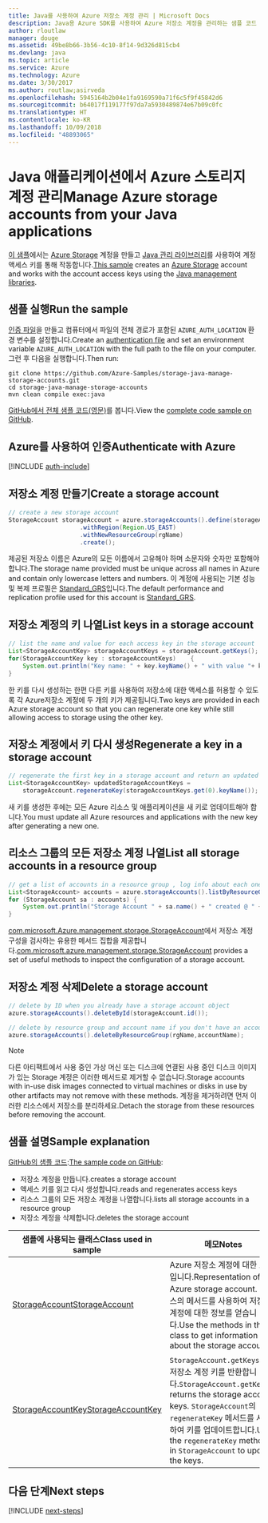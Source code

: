```yaml
---
title: Java를 사용하여 Azure 저장소 계정 관리 | Microsoft Docs
description: Java용 Azure SDK를 사용하여 Azure 저장소 계정을 관리하는 샘플 코드
author: rloutlaw
manager: douge
ms.assetid: 49be8b66-3b56-4c10-8f14-9d326d815cb4
ms.devlang: java
ms.topic: article
ms.service: Azure
ms.technology: Azure
ms.date: 3/30/2017
ms.author: routlaw;asirveda
ms.openlocfilehash: 5945164b2b04e1fa9169590a71f6c5f9f45842d6
ms.sourcegitcommit: b64017f119177f97da7a5930489874e67b09c0fc
ms.translationtype: HT
ms.contentlocale: ko-KR
ms.lasthandoff: 10/09/2018
ms.locfileid: "48893065"
---
```

# <a name="manage-azure-storage-accounts-from-your-java-applications"></a><span data-ttu-id="aa769-103">Java 애플리케이션에서 Azure 스토리지 계정 관리</span><span class="sxs-lookup"><span data-stu-id="aa769-103">Manage Azure storage accounts from your Java applications</span></span>

<span data-ttu-id="aa769-104">[이 샘플](https://github.com/Azure-Samples/storage-java-manage-storage-accounts)에서는 [Azure Storage](https://docs.microsoft.com/azure/storage/storage-introduction) 계정을 만들고 [Java 관리 라이브러리](https://github.com/Azure/azure-sdk-for-java)를 사용하여 계정 액세스 키를 통해 작동합니다.</span><span class="sxs-lookup"><span data-stu-id="aa769-104">[This sample](https://github.com/Azure-Samples/storage-java-manage-storage-accounts) creates an [Azure Storage](https://docs.microsoft.com/azure/storage/storage-introduction) account and works with the account access keys using the [Java management libraries](https://github.com/Azure/azure-sdk-for-java).</span></span> 

## <a name="run-the-sample"></a><span data-ttu-id="aa769-105">샘플 실행</span><span class="sxs-lookup"><span data-stu-id="aa769-105">Run the sample</span></span>

<span data-ttu-id="aa769-106">[인증 파일](https://github.com/Azure/azure-sdk-for-java/blob/master/AUTH.md)을 만들고 컴퓨터에서 파일의 전체 경로가 포함된 `AZURE_AUTH_LOCATION` 환경 변수를 설정합니다.</span><span class="sxs-lookup"><span data-stu-id="aa769-106">Create an [authentication file](https://github.com/Azure/azure-sdk-for-java/blob/master/AUTH.md) and set an environment variable `AZURE_AUTH_LOCATION` with the full path to the file on your computer.</span></span> <span data-ttu-id="aa769-107">그런 후 다음을 실행합니다.</span><span class="sxs-lookup"><span data-stu-id="aa769-107">Then run:</span></span>

```
git clone https://github.com/Azure-Samples/storage-java-manage-storage-accounts.git
cd storage-java-manage-storage-accounts
mvn clean compile exec:java
```

<span data-ttu-id="aa769-108">[GitHub에서 전체 샘플 코드(영문)](https://github.com/Azure-Samples/storage-java-manage-storage-accounts)를 봅니다.</span><span class="sxs-lookup"><span data-stu-id="aa769-108">View the [complete code sample on GitHub](https://github.com/Azure-Samples/storage-java-manage-storage-accounts).</span></span>

## <a name="authenticate-with-azure"></a><span data-ttu-id="aa769-109">Azure를 사용하여 인증</span><span class="sxs-lookup"><span data-stu-id="aa769-109">Authenticate with Azure</span></span>

[!INCLUDE [auth-include](includes/java-auth-include.md)] 

## <a name="create-a-storage-account"></a><span data-ttu-id="aa769-110">저장소 계정 만들기</span><span class="sxs-lookup"><span data-stu-id="aa769-110">Create a storage account</span></span>

```java
// create a new storage account
StorageAccount storageAccount = azure.storageAccounts().define(storageAccountName)
                    .withRegion(Region.US_EAST)
                    .withNewResourceGroup(rgName)
                    .create();
```

<span data-ttu-id="aa769-111">제공된 저장소 이름은 Azure의 모든 이름에서 고유해야 하며 소문자와 숫자만 포함해야 합니다.</span><span class="sxs-lookup"><span data-stu-id="aa769-111">The storage name provided must be unique across all names in Azure and contain only lowercase letters and numbers.</span></span> <span data-ttu-id="aa769-112">이 계정에 사용되는 기본 성능 및 복제 프로필은 [Standard_GRS](https://docs.microsoft.com/azure/storage/storage-redundancy#geo-redundant-storage)입니다.</span><span class="sxs-lookup"><span data-stu-id="aa769-112">The default performance and replication profile used for this account is [Standard_GRS](https://docs.microsoft.com/azure/storage/storage-redundancy#geo-redundant-storage).</span></span>

## <a name="list-keys-in-a-storage-account"></a><span data-ttu-id="aa769-113">저장소 계정의 키 나열</span><span class="sxs-lookup"><span data-stu-id="aa769-113">List keys in a storage account</span></span>
```java
// list the name and value for each access key in the storage account
List<StorageAccountKey> storageAccountKeys = storageAccount.getKeys();
for(StorageAccountKey key : storageAccountKeys)    {
    System.out.println("Key name: " + key.keyName() + " with value "+ key.value());
}
```

<span data-ttu-id="aa769-114">한 키를 다시 생성하는 한편 다른 키를 사용하여 저장소에 대한 액세스를 허용할 수 있도록 각 Azure저장소 계정에 두 개의 키가 제공됩니다.</span><span class="sxs-lookup"><span data-stu-id="aa769-114">Two keys are provided in each Azure storage account so that you can regenerate one key while still allowing access to storage using the other key.</span></span>

## <a name="regenerate-a-key-in-a-storage-account"></a><span data-ttu-id="aa769-115">저장소 계정에서 키 다시 생성</span><span class="sxs-lookup"><span data-stu-id="aa769-115">Regenerate a key in a storage account</span></span>

```java
// regenerate the first key in a storage account and return an updated list of keys 
List<StorageAccountKey> updatedStorageAccountKeys =
    storageAccount.regenerateKey(storageAccountKeys.get(0).keyName());
```

<span data-ttu-id="aa769-116">새 키를 생성한 후에는 모든 Azure 리소스 및 애플리케이션을 새 키로 업데이트해야 합니다.</span><span class="sxs-lookup"><span data-stu-id="aa769-116">You must update all Azure resources and applications with the new key after generating a new one.</span></span>

## <a name="list-all-storage-accounts-in-a-resource-group"></a><span data-ttu-id="aa769-117">리소스 그룹의 모든 저장소 계정 나열</span><span class="sxs-lookup"><span data-stu-id="aa769-117">List all storage accounts in a resource group</span></span>
```java
// get a list of accounts in a resource group , log info about each one
List<StorageAccount> accounts = azure.storageAccounts().listByResourceGroup(rgName);
for (StorageAccount sa : accounts) {
    System.out.println("Storage Account " + sa.name() + " created @ " + sa.creationTime());
}
```

<span data-ttu-id="aa769-118">[com.microsoft.Azure.management.storage.StorageAccount](https://docs.microsoft.com/java/api/com.microsoft.azure.management.storage._storage_account)에서 저장소 계정 구성을 검사하는 유용한 메서드 집합을 제공합니다.</span><span class="sxs-lookup"><span data-stu-id="aa769-118">[com.microsoft.azure.management.storage.StorageAccount](https://docs.microsoft.com/java/api/com.microsoft.azure.management.storage._storage_account) provides a set of useful methods to inspect the configuration of a storage account.</span></span>

## <a name="delete-a-storage-account"></a><span data-ttu-id="aa769-119">저장소 계정 삭제</span><span class="sxs-lookup"><span data-stu-id="aa769-119">Delete a storage account</span></span>
```java
// delete by ID when you already have a storage account object
azure.storageAccounts().deleteById(storageAccount.id());

// delete by resource group and account name if you don't have an account object
azure.storageAccounts().deleteByResourceGroup(rgName,accountName);
```

> [!NOTE]
> <span data-ttu-id="aa769-120">다른 아티팩트에서 사용 중인 가상 머신 또는 디스크에 연결된 사용 중인 디스크 이미지가 있는 Storage 계정은 이러한 메서드로 제거할 수 없습니다.</span><span class="sxs-lookup"><span data-stu-id="aa769-120">Storage accounts with in-use disk images connected to virtual machines or disks in use by other artifacts may not remove with these methods.</span></span> <span data-ttu-id="aa769-121">계정을 제거하려면 먼저 이러한 리소스에서 저장소를 분리하세요.</span><span class="sxs-lookup"><span data-stu-id="aa769-121">Detach the storage from these resources before removing the account.</span></span>

## <a name="sample-explanation"></a><span data-ttu-id="aa769-122">샘플 설명</span><span class="sxs-lookup"><span data-stu-id="aa769-122">Sample explanation</span></span>

<span data-ttu-id="aa769-123">[GitHub의 샘플 코드](https://github.com/Azure-Samples/storage-java-manage-storage-accounts):</span><span class="sxs-lookup"><span data-stu-id="aa769-123">[The sample code on GitHub](https://github.com/Azure-Samples/storage-java-manage-storage-accounts):</span></span>

- <span data-ttu-id="aa769-124">저장소 계정을 만듭니다.</span><span class="sxs-lookup"><span data-stu-id="aa769-124">creates a storage account</span></span>
- <span data-ttu-id="aa769-125">액세스 키를 읽고 다시 생성합니다.</span><span class="sxs-lookup"><span data-stu-id="aa769-125">reads and regenerates access keys</span></span>
- <span data-ttu-id="aa769-126">리소스 그룹의 모든 저장소 계정을 나열합니다.</span><span class="sxs-lookup"><span data-stu-id="aa769-126">lists all storage accounts in a resource group</span></span>
- <span data-ttu-id="aa769-127">저장소 계정을 삭제합니다.</span><span class="sxs-lookup"><span data-stu-id="aa769-127">deletes the storage account</span></span> 

| <span data-ttu-id="aa769-128">샘플에 사용되는 클래스</span><span class="sxs-lookup"><span data-stu-id="aa769-128">Class used in sample</span></span> | <span data-ttu-id="aa769-129">메모</span><span class="sxs-lookup"><span data-stu-id="aa769-129">Notes</span></span>
|-------|-------|
| [<span data-ttu-id="aa769-130">StorageAccount</span><span class="sxs-lookup"><span data-stu-id="aa769-130">StorageAccount</span></span>](https://docs.microsoft.com/java/api/com.microsoft.azure.management.storage._storage_account)  | <span data-ttu-id="aa769-131">Azure 저장소 계정에 대한 표현입니다.</span><span class="sxs-lookup"><span data-stu-id="aa769-131">Representation of an Azure storage account.</span></span> <span data-ttu-id="aa769-132">클래스의 메서드를 사용하여 저장소 계정에 대한 정보를 얻습니다.</span><span class="sxs-lookup"><span data-stu-id="aa769-132">Use the methods in the class to get information about the storage account.</span></span>
| [<span data-ttu-id="aa769-133">StorageAccountKey</span><span class="sxs-lookup"><span data-stu-id="aa769-133">StorageAccountKey</span></span>](https://docs.microsoft.com/java/api/com.microsoft.azure.management.storage._storage_account_key) | <span data-ttu-id="aa769-134">`StorageAccount.getKeys()`는 저장소 계정 키를 반환합니다.</span><span class="sxs-lookup"><span data-stu-id="aa769-134">`StorageAccount.getKeys()` returns the storage account keys.</span></span> <span data-ttu-id="aa769-135">`StorageAccount`의 `regenerateKey` 메서드를 사용하여 키를 업데이트합니다.</span><span class="sxs-lookup"><span data-stu-id="aa769-135">Use the `regenerateKey` methods in `StorageAccount` to update the keys.</span></span>

## <a name="next-steps"></a><span data-ttu-id="aa769-136">다음 단계</span><span class="sxs-lookup"><span data-stu-id="aa769-136">Next steps</span></span>

[!INCLUDE [next-steps](includes/java-next-steps.md)]